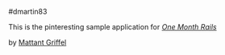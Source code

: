 #dmartin83

This is the pinteresting sample application for
[*One Month Rails*](http://onemontherails.com)

by [Mattant Griffel](http://mattangriffel.com)
